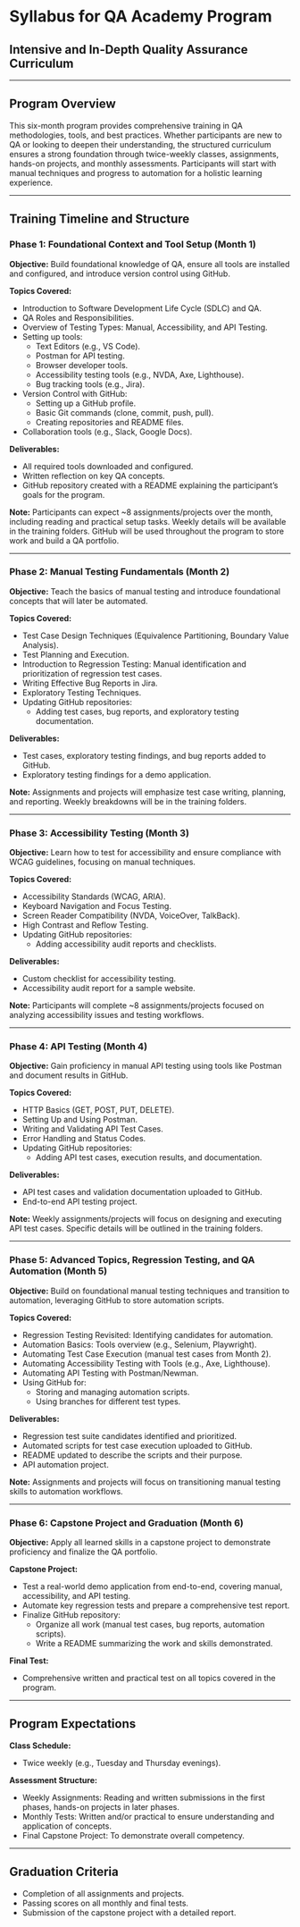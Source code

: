 # Syllabus for QA Academy Program

## Intensive and In-Depth Quality Assurance Curriculum

---

## Program Overview
This six-month program provides comprehensive training in QA methodologies, tools, and best practices. Whether participants are new to QA or looking to deepen their understanding, the structured curriculum ensures a strong foundation through twice-weekly classes, assignments, hands-on projects, and monthly assessments. Participants will start with manual techniques and progress to automation for a holistic learning experience.

---

## Training Timeline and Structure

### **Phase 1: Foundational Context and Tool Setup (Month 1)**
**Objective:** Build foundational knowledge of QA, ensure all tools are installed and configured, and introduce version control using GitHub.  

**Topics Covered:**
- Introduction to Software Development Life Cycle (SDLC) and QA.
- QA Roles and Responsibilities.
- Overview of Testing Types: Manual, Accessibility, and API Testing.
- Setting up tools:
  - Text Editors (e.g., VS Code).
  - Postman for API testing.
  - Browser developer tools.
  - Accessibility testing tools (e.g., NVDA, Axe, Lighthouse).
  - Bug tracking tools (e.g., Jira).
- Version Control with GitHub:
  - Setting up a GitHub profile.
  - Basic Git commands (clone, commit, push, pull).
  - Creating repositories and README files.
- Collaboration tools (e.g., Slack, Google Docs).

**Deliverables:**
- All required tools downloaded and configured.
- Written reflection on key QA concepts.
- GitHub repository created with a README explaining the participant’s goals for the program.

**Note:** Participants can expect ~8 assignments/projects over the month, including reading and practical setup tasks. Weekly details will be available in the training folders. GitHub will be used throughout the program to store work and build a QA portfolio.

---

### **Phase 2: Manual Testing Fundamentals (Month 2)**
**Objective:** Teach the basics of manual testing and introduce foundational concepts that will later be automated.  

**Topics Covered:**
- Test Case Design Techniques (Equivalence Partitioning, Boundary Value Analysis).
- Test Planning and Execution.
- Introduction to Regression Testing: Manual identification and prioritization of regression test cases.
- Writing Effective Bug Reports in Jira.
- Exploratory Testing Techniques.
- Updating GitHub repositories:
  - Adding test cases, bug reports, and exploratory testing documentation.

**Deliverables:**
- Test cases, exploratory testing findings, and bug reports added to GitHub.
- Exploratory testing findings for a demo application.

**Note:** Assignments and projects will emphasize test case writing, planning, and reporting. Weekly breakdowns will be in the training folders.

---

### **Phase 3: Accessibility Testing (Month 3)**
**Objective:** Learn how to test for accessibility and ensure compliance with WCAG guidelines, focusing on manual techniques.  

**Topics Covered:**
- Accessibility Standards (WCAG, ARIA).
- Keyboard Navigation and Focus Testing.
- Screen Reader Compatibility (NVDA, VoiceOver, TalkBack).
- High Contrast and Reflow Testing.
- Updating GitHub repositories:
  - Adding accessibility audit reports and checklists.

**Deliverables:**
- Custom checklist for accessibility testing.
- Accessibility audit report for a sample website.

**Note:** Participants will complete ~8 assignments/projects focused on analyzing accessibility issues and testing workflows.

---

### **Phase 4: API Testing (Month 4)**
**Objective:** Gain proficiency in manual API testing using tools like Postman and document results in GitHub.  

**Topics Covered:**
- HTTP Basics (GET, POST, PUT, DELETE).
- Setting Up and Using Postman.
- Writing and Validating API Test Cases.
- Error Handling and Status Codes.
- Updating GitHub repositories:
  - Adding API test cases, execution results, and documentation.

**Deliverables:**
- API test cases and validation documentation uploaded to GitHub.
- End-to-end API testing project.

**Note:** Weekly assignments/projects will focus on designing and executing API test cases. Specific details will be outlined in the training folders.

---

### **Phase 5: Advanced Topics, Regression Testing, and QA Automation (Month 5)**
**Objective:** Build on foundational manual testing techniques and transition to automation, leveraging GitHub to store automation scripts.  

**Topics Covered:**
- Regression Testing Revisited: Identifying candidates for automation.
- Automation Basics: Tools overview (e.g., Selenium, Playwright).
- Automating Test Case Execution (manual test cases from Month 2).
- Automating Accessibility Testing with Tools (e.g., Axe, Lighthouse).
- Automating API Testing with Postman/Newman.
- Using GitHub for:
  - Storing and managing automation scripts.
  - Using branches for different test types.

**Deliverables:**
- Regression test suite candidates identified and prioritized.
- Automated scripts for test case execution uploaded to GitHub.
- README updated to describe the scripts and their purpose.
- API automation project.

**Note:** Assignments and projects will focus on transitioning manual testing skills to automation workflows.

---

### **Phase 6: Capstone Project and Graduation (Month 6)**
**Objective:** Apply all learned skills in a capstone project to demonstrate proficiency and finalize the QA portfolio.  

**Capstone Project:**
- Test a real-world demo application from end-to-end, covering manual, accessibility, and API testing.
- Automate key regression tests and prepare a comprehensive test report.
- Finalize GitHub repository:
  - Organize all work (manual test cases, bug reports, automation scripts).
  - Write a README summarizing the work and skills demonstrated.

**Final Test:**
- Comprehensive written and practical test on all topics covered in the program.

---

## Program Expectations

**Class Schedule:**
- Twice weekly (e.g., Tuesday and Thursday evenings).

**Assessment Structure:**
- Weekly Assignments: Reading and written submissions in the first phases, hands-on projects in later phases.
- Monthly Tests: Written and/or practical to ensure understanding and application of concepts.
- Final Capstone Project: To demonstrate overall competency.

---

## Graduation Criteria
- Completion of all assignments and projects.
- Passing scores on all monthly and final tests.
- Submission of the capstone project with a detailed report.
